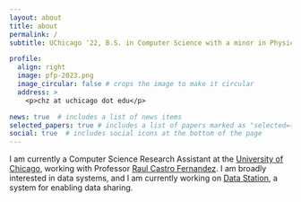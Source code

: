 ```yaml
---
layout: about
title: about
permalink: /
subtitle: UChicago '22, B.S. in Computer Science with a minor in Physics

profile:
  align: right
  image: pfp-2023.png
  image_circular: false # crops the image to make it circular
  address: >
    <p>chz at uchicago dot edu</p>

news: true  # includes a list of news items
selected_papers: true # includes a list of papers marked as "selected={true}"
social: true  # includes social icons at the bottom of the page
---
```


I am currently a Computer Science Research Assistant at the <a href='https://cs.uchicago.edu/'>University of Chicago</a>, working with Professor <a href='https://raulcastrofernandez.com/'>Raul Castro Fernandez</a>. I am broadly interested in data systems, and I am currently working on <a href='https://www.vldb.org/pvldb/vol15/p3172-xia.pdf'>Data Station</a>, a system for enabling data sharing.
